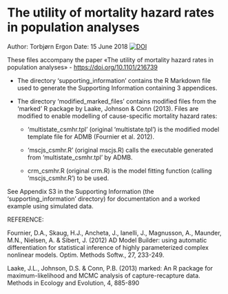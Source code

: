 ﻿# The utility of mortality hazard rates in population analyses

Author: Torbjørn Ergon
Date: 15 June 2018
[![DOI](https://zenodo.org/badge/120482360.svg)](https://zenodo.org/badge/latestdoi/120482360)


These files accompany the paper «The utility of mortality hazard rates in population analyses» - https://doi.org/10.1101/216739


* The directory ‘supporting_information’ contains the R Markdown file used to generate the Supporting Information containing 3 appendices.


* The directory ‘modified_marked_files’ contains modified files from the ‘marked’ R package by Laake, Johnson & Conn (2013). Files are modified to enable modelling of cause-specific mortality hazard rates:

  * ‘multistate_csmhr.tpl’ (original ‘multistate.tpl’) is the modified model template file for ADMB (Fournier et al. 2012).

  * ‘mscjs_csmhr.R’ (original mscjs.R) calls the executable generated from ‘multistate_csmhr.tpl’ by ADMB.

  * crm_csmhr.R (original crm.R) is the model fitting function (calling ‘mscjs_csmhr.R’) to be used.

See Appendix S3 in the Supporting Information (the ‘supporting_information’ directory) for documentation and a worked example using simulated data.


REFERENCE:

Fournier, D.A., Skaug, H.J., Ancheta, J., Ianelli, J., Magnusson, A., Maunder, M.N., Nielsen, A. \& Sibert, J. (2012) AD Model Builder: using automatic differentiation for statistical inference of highly parameterized complex nonlinear models. Optim. Methods Softw., 27, 233-249.

Laake, J.L., Johnson, D.S. & Conn, P.B. (2013) marked: An R package for maximum-likelihood and MCMC analysis of capture-recapture data. Methods in Ecology and Evolution, 4, 885-890
